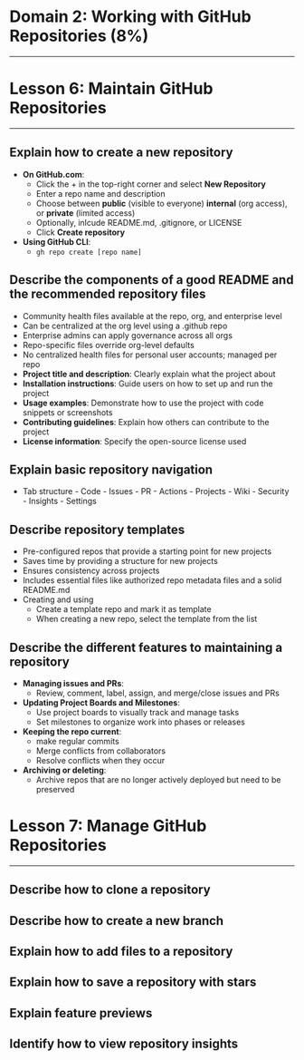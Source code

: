 # Domain 2: Working with GitHub Repositories (8%)
---
# Lesson 6: Maintain GitHub Repositories
---
## Explain how to create a new repository
- **On GitHub.com**:
  - Click the + in the top-right corner and select **New Repository**
  - Enter a repo name and description
  - Choose between **public** (visible to everyone) **internal** (org access), or **private** (limited access)
  - Optionally, inlcude README.md, .gitignore, or LICENSE
  - Click **Create repository**
- **Using GitHub CLI**:
  - `gh repo create [repo name]`
## Describe the components of a good README and the recommended repository files
- Community health files available at the repo, org, and enterprise level
- Can be centralized at the org level using a .github repo
- Enterprise admins can apply governance across all orgs
- Repo-specific files override org-level defaults
- No centralized health files for personal user accounts; managed per repo
- **Project title and description**: Clearly explain what the project about
- **Installation instructions**: Guide users on how to set up and run the project
- **Usage examples**: Demonstrate how to use the project with code snippets or screenshots
- **Contributing guidelines**: Explain how others can contribute to the project
- **License information**: Specify the open-source license used
## Explain basic repository navigation
- Tab structure - Code - Issues - PR - Actions - Projects - Wiki - Security - Insights - Settings
## Describe repository templates
- Pre-configured repos that provide a starting point for new projects
- Saves time by providing a structure for new projects
- Ensures consistency across projects
- Includes essential files like authorized repo metadata files and a solid README.md
- Creating and using
  - Create a template repo and mark it as template
  - When creating a new repo, select the template from the list
## Describe the different features to maintaining a repository
- **Managing issues and PRs**:
  - Review, comment, label, assign, and merge/close issues and PRs
- **Updating Project Boards and Milestones**:
  - Use project boards to visually track and manage tasks
  - Set milestones to organize work into phases or releases
- **Keeping the repo current**:
  - make regular commits
  - Merge conflicts from collaborators
  - Resolve conflicts when they occur
- **Archiving or deleting**:
  - Archive repos that are no longer actively deployed but need to be preserved
# Lesson 7: Manage GitHub Repositories
---
## Describe how to clone a repository

## Describe how to create a new branch

## Explain how to add files to a repository

## Explain how to save a repository with stars

## Explain feature previews

## Identify how to view repository insights

